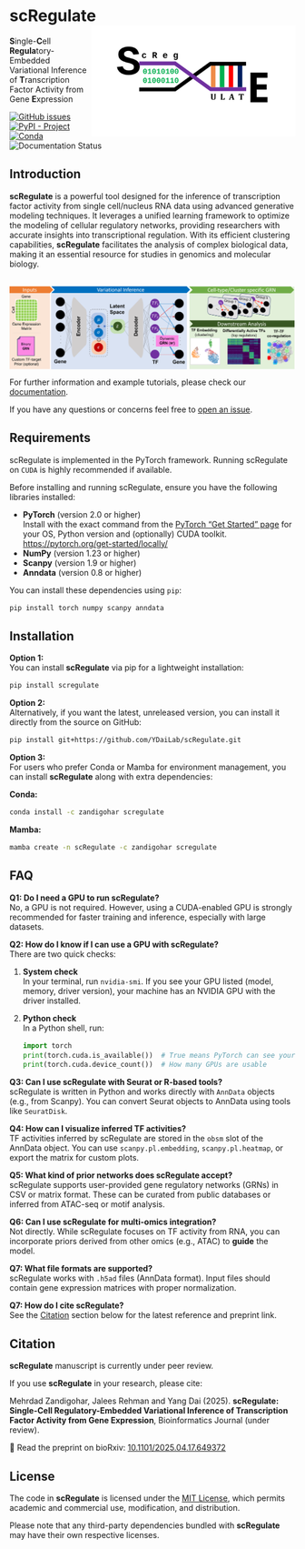 # scRegulate<img src="https://raw.githubusercontent.com/YDaiLab/scRegulate/main/assets/tool_logo.svg" align="right" width="360" />
**S**ingle-**C**ell **Regula**tory-Embedded Variational Inference of **T**ranscription Factor Activity from Gene **E**xpression


[![GitHub issues](https://img.shields.io/github/issues/YDaiLab/scRegulate)](https://github.com/YDaiLab/scRegulate/issues)
[![PyPI - Project](https://img.shields.io/pypi/v/scRegulate)](https://pypi.org/project/scRegulate/)
[![Conda](https://img.shields.io/conda/dn/conda-forge/scRegulate)](https://anaconda.org/zandigohar/scregulate)
![Documentation Status](https://readthedocs.org/projects/scRegulate/badge/?version=latest)

## Introduction
**scRegulate** is a powerful tool designed for the inference of transcription factor activity from single cell/nucleus RNA data using advanced generative modeling techniques. It leverages a unified learning framework to optimize the modeling of cellular regulatory networks, providing researchers with accurate insights into transcriptional regulation. With its efficient clustering capabilities, **scRegulate** facilitates the analysis of complex biological data, making it an essential resource for studies in genomics and molecular biology.

<br>
<img src="https://raw.githubusercontent.com/YDaiLab/scRegulate/main/assets/Visual_Abstract.png" align="center" />
<br>

For further information and example tutorials, please check our [documentation](https://readthedocs.org/projects/scRegulate/badge/?version=latest).

If you have any questions or concerns feel free to [open an issue](https://github.com/YDaiLab/scRegulate/issues).

## Requirements
scRegulate is implemented in the PyTorch framework. Running scRegulate on `CUDA` is highly recommended if available.


Before installing and running scRegulate, ensure you have the following libraries installed:
- **PyTorch** (version 2.0 or higher)  
  Install with the exact command from the [PyTorch “Get Started” page](https://pytorch.org/get-started/locally/) for your OS, Python version and (optionally) CUDA toolkit.
https://pytorch.org/get-started/locally/
- **NumPy** (version 1.23 or higher)
- **Scanpy** (version 1.9 or higher)
- **Anndata** (version 0.8 or higher)

You can install these dependencies using `pip`:

```bash
pip install torch numpy scanpy anndata
```

## Installation

**Option 1:**  
You can install **scRegulate** via pip for a lightweight installation:

```bash
pip install scregulate
```

**Option 2:**  
Alternatively, if you want the latest, unreleased version, you can install it directly from the source on GitHub:

```bash
pip install git+https://github.com/YDaiLab/scRegulate.git
```

**Option 3:**  
For users who prefer Conda or Mamba for environment management, you can install **scRegulate** along with extra dependencies:

**Conda:**
```bash
conda install -c zandigohar scregulate
```

**Mamba:**
```bash
mamba create -n scRegulate -c zandigohar scregulate
```

## FAQ

**Q1: Do I need a GPU to run scRegulate?**  
No, a GPU is not required. However, using a CUDA-enabled GPU is strongly recommended for faster training and inference, especially with large datasets.

**Q2: How do I know if I can use a GPU with scRegulate?**  
There are two quick checks:

1. **System check**  
   In your terminal, run `nvidia-smi`. If you see your GPU listed (model, memory, driver version), your machine has an NVIDIA GPU with the driver installed.

2. **Python check**  
   In a Python shell, run:
   ```python
   import torch
   print(torch.cuda.is_available())  # True means PyTorch can see your GPU
   print(torch.cuda.device_count())  # How many GPUs are usable


**Q3: Can I use scRegulate with Seurat or R-based tools?**  
scRegulate is written in Python and works directly with `AnnData` objects (e.g., from Scanpy). You can convert Seurat objects to AnnData using tools like `SeuratDisk`.

**Q4: How can I visualize inferred TF activities?**  
TF activities inferred by scRegulate are stored in the `obsm` slot of the AnnData object. You can use `scanpy.pl.embedding`, `scanpy.pl.heatmap`, or export the matrix for custom plots.

**Q5: What kind of prior networks does scRegulate accept?**  
scRegulate supports user-provided gene regulatory networks (GRNs) in CSV or matrix format. These can be curated from public databases or inferred from ATAC-seq or motif analysis.

**Q6: Can I use scRegulate for multi-omics integration?**  
Not directly. While scRegulate focuses on TF activity from RNA, you can incorporate priors derived from other omics (e.g., ATAC) to **guide** the model.

**Q7: What file formats are supported?**  
scRegulate works with `.h5ad` files (AnnData format). Input files should contain gene expression matrices with proper normalization.

**Q7: How do I cite scRegulate?**  
See the [Citation](#citation) section below for the latest reference and preprint link.


## Citation

**scRegulate** manuscript is currently under peer review. 

If you use **scRegulate** in your research, please cite:

Mehrdad Zandigohar, Jalees Rehman and Yang Dai (2025). **scRegulate: Single-Cell Regulatory-Embedded Variational Inference of Transcription Factor Activity from Gene Expression**, Bioinformatics Journal (under review).

📄 Read the preprint on bioRxiv: [10.1101/2025.04.17.649372](https://doi.org/10.1101/2025.04.17.649372)


## License

The code in **scRegulate** is licensed under the [MIT License](https://opensource.org/licenses/MIT), which permits academic and commercial use, modification, and distribution. 

Please note that any third-party dependencies bundled with **scRegulate** may have their own respective licenses.

